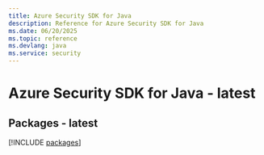 ```yaml
---
title: Azure Security SDK for Java
description: Reference for Azure Security SDK for Java
ms.date: 06/20/2025
ms.topic: reference
ms.devlang: java
ms.service: security
---
```

# Azure Security SDK for Java - latest
## Packages - latest
[!INCLUDE [packages](security-index.md)]